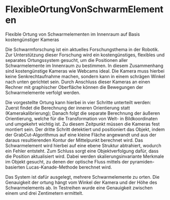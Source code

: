 FlexibleOrtungVonSchwarmElementen
=================================

Flexible Ortung von Schwarmelementen im Innenraum auf Basis kostengünstiger Kameras

Die Schwarmforschung ist ein aktuelles Forschungsthema in der Robotik.
Zur Unterstützung dieser Forschung wird ein kostengünstiges, flexibles und
separates
Ortungssystem gesucht,
um die Positionen aller Schwarmelemente im Innenraum zu bestimmen.
In diesem Zusammenhang sind kostengünstige Kameras wie Webcams ideal.
Die Kamera muss hierbei keine Senkrechtaufnahme machen, sondern kann in einem
schrägen Winkel nach unten gerichtet sein. Durch Anschluss dieser Kameras an
einen Rechner
mit graphischer Oberfläche können die Bewegungen der Schwarmelemente verfolgt
werden.

Die vorgestellte Ortung kann hierbei in vier Schritte unterteilt werden:
Zuerst findet die Berechnung der inneren Orientierung statt
(Kamerakalibrierung); 
Danach folgt die separate Berechnung der äußeren Orientierung,
welche für die Transformation von Welt- in Bildkoordinaten und umgekehrt
wichtig ist.
Zu diesem Zeitpunkt müssen die Kameras fest montiert sein.
Der dritte Schritt detektiert und positioniert das Objekt, 
indem der GrabCut-Algorithmus auf eine kleine Fläche angewandt 
und aus der daraus resultierenden Kontur der Mittelpunkt berechnet wird.
Das Schwarmelement wird hierbei auf eine ebene Struktur abtrahiert, 
wodurch ein Fehler entsteht.
Zum Schluss sorgt eine Objektverfolgung dafür, dass die Position aktualisiert
wird.
Dabei werden skalierungsinvariante Merkmale im Objekt gesucht, zu denen
der optische Fluss mittels der pyramiden-basierten Lucas-Kanade-Methode 
berechnet wird.

Das System ist dafür ausgelegt, mehrere Schwarmelemente zu orten. Die
Genauigkeit
der ortung hängt vom Winkel der Kamera und der Höhe des Schwarmelements ab. 
In Testreihen wurde eine Genauigkeit zwischen einem und drei Zentimetern
ermittelt.

